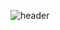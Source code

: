![header](https://capsule-render.vercel.app/api?type=rounded&color=green&height=300&section=header&text=박준영의_사이버_텃밭&fontSize=90)
